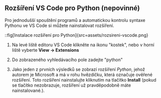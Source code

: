 ## Rozšíření VS Code pro Python (nepovinné)
Pro jednodušší spouštění programů a automatickou kontrolu syntaxe Pythonu ve VS Code si můžete nainstalovat rozšíření.

::fig[Instalace rozšíření pro Python]{src=assets/rozsireni-vscode.png}

1. Na levé liště editoru VS Code klikněte na ikonu "kostek", nebo v horní liště vyberte **View → Extensions**

2. Do zobrazeného vyhledávacího pole zadejte "python"

3. Jako jeden z prvních výsledků se zobrazí rozšíření *Python*, jehož autorem je Microsoft a má v rohu hvězdičku, která označuje ověřené rozšíření. Toto rozšíření nainstalujte kliknutím na tlačítko **Install** (pokud se tlačítko nezobrazuje, rozšíření už pravděpodobně máte nainstalované.).
